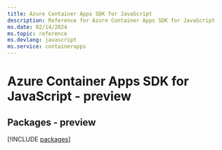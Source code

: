 ```yaml
---
title: Azure Container Apps SDK for JavaScript
description: Reference for Azure Container Apps SDK for JavaScript
ms.date: 02/14/2024
ms.topic: reference
ms.devlang: javascript
ms.service: containerapps
---
```

# Azure Container Apps SDK for JavaScript - preview
## Packages - preview
[!INCLUDE [packages](container-apps-index.md)]